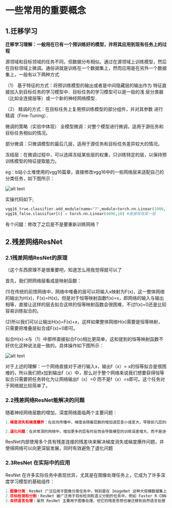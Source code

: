 # 一些常用的重要概念
## 1.迁移学习
**迁移学习理解：一般用在已有一个预训练好的模型，并将其应用到现有任务上的过程**


源领域和目标领域的任务不同，但数据分布相似。通过在源领域上训练模型，然后在目标领域上微调。通俗讲就是训练在一个数据集上，然而应用是在另外一个数据集上，一般有以下两种方式

（1） 基于特征的方式：将预训练模型的输出或者是中间隐藏层的输出作为 特征直接加入到目标任务的学习模型中．目标任务的学习模型可以是一般的浅 层分类器（比如全连接层等）或一个新的神经网络模型．

（2） 精调的方式：在目标任务上复用预训练模型的部分组件，并对其参数 进行精调（Fine-Tuning）．

微调的策略（实验中体现）
全模型微调：对整个模型进行微调，适用于源任务和目标任务相似的情况。

部分微调：只微调模型的最后几层，适用于源任务和目标任务差异较大的情况。

冻结层：在微调过程中，可以选择冻结某些层的权重，只训练特定的层，以保持预训练模型的特征提取能力。

eg：b站小土堆使用的vgg16篇章，直接修改vgg16中的一些网络层来适配自己的分类任务，如下图所示：

![alt text](https://i-blog.csdnimg.cn/blog_migrate/ce9540e5341406eeefe0de35e410807a.png)

实操代码如下;

```python
vgg16_true.classifier.add_module(name="7",module=torch.nn.Linear(1000,10)) #直接添加自己想要的线形层
vgg16_false.classifier[6] = torch.nn.Linear(4096,10) #直接修改某一层
```

有个问腿：修改了之后是不是要重新训练网络？

## 2.残差网络ResNet
### 2.1残差网络ResNet的原理
（这个东西原理不是很重要吧，知道怎么用我觉得就可以了

首先，我们把网络层看成是映射函数：

(1)在传统的前馈网络中，网络中堆叠的层可以将输入x映射为F(x)，这一整体网络的输出为H(x)，F(x)=H(x)。但是对于恒等映射函数f(x)=x，即网络的输入与输出相等，直接让这样的层去拟合这样的恒等映射函数会很困难，不过f(x)=0还是比较容易训练拟合的。

(2)所以我们可以让输出H(x)=F(x)+x，这样如果整体网络H(x)需要是恒等映射，只需要把堆叠层拟合成F(x)=0即可。

拟合H(x)-x与（1）中那样直接拟合F(x)相比更简单，这和提到的恒等映射函数不好优化这种说法是一致的。具体操作如下图所示：

![alt text](https://i-blog.csdnimg.cn/blog_migrate/1665f81adf43491dd09598d1990ea073.png)

对于上述的理解：一个网络直接对于进行输入x，输出f（x）= x的恒等拟合是很困难的，所以我们把x加到输出f（x）中，那么对于整个网络来说我们想要获得恒等拟合只需要把任务转化为让网络输出f（x）=0 而不是f（x）=x即可。这个任务对于网络就比较简单了。


### 2.2残差网络ResNet能解决的问题
随着神经网络层数的增加，深度网络面临两个主要问题：
```python
1.梯度消失和梯度爆炸：在反向传播中，梯度会随着层数的增加逐层变小或变大，导致前几层的权重更新非常缓慢或更新过大，模型难以有效训练。

2.退化问题：在非常深的网络中，增加更多的层有时反而会导致模型的训练误差增大，而不是进一步减少。理想情况下，增加更多的层应该至少不会使性能变差，但实际上在深度网络中，随着层数增加，网络的表示能力可能反而下降。
```
ResNet内部使用多个具有残差连接的残差块来解决梯度消失或梯度爆炸问题，并使得网络可以向更深层发展，同时有效避免了退化问题

### 2.3ResNet 在实际中的应用
ResNet 在许多实际任务中表现优异，尤其是在图像处理任务上，它成为了许多深度学习模型的基础组件：
```python
1.图像分类：ResNet 广泛应用于图像分类任务中，特别是在 ImageNet 这种大规模数据集上的表现非常突出。
2.目标检测和分割：ResNet 被广泛用于目标检测和语义分割的任务中，例如 Faster R-CNN、Mask R-CNN 等模型都使用 ResNet 作为特征提取器。
3.自然语言处理：虽然 ResNet 主要用于图像处理，但它的残差思想也被迁移到自然语言处理（NLP）领域，用于构建深层语言模型。
```